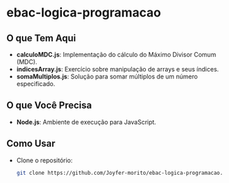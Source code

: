 # ebac-logica-programacao

## O que Tem Aqui
- **calculoMDC.js**: Implementação do cálculo do Máximo Divisor Comum (MDC).
- **indicesArray.js**: Exercício sobre manipulação de arrays e seus índices.
- **somaMultiplos.js**: Solução para somar múltiplos de um número especificado.

## O que Você Precisa
- **Node.js**: Ambiente de execução para JavaScript.

## Como Usar
- Clone o repositório:
  ```bash
  git clone https://github.com/Joyfer-morito/ebac-logica-programacao.git
